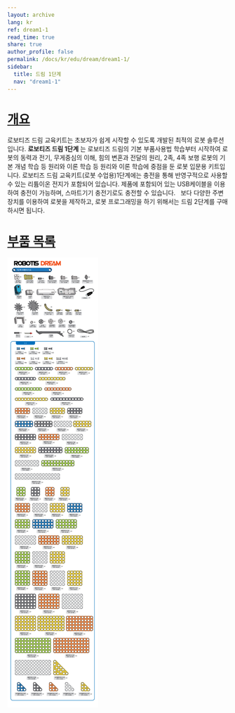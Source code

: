 ```yaml
---
layout: archive
lang: kr
ref: dream1-1
read_time: true
share: true
author_profile: false
permalink: /docs/kr/edu/dream/dream1-1/
sidebar:
  title: 드림 1단계
  nav: "dream1-1"
---
```


# [개요](#개요)

로보티즈 드림 교육키트는 초보자가 쉽게 시작할 수 있도록 개발된 최적의 로봇 솔루션입니다.
**로보티즈 드림 1단계** 는 로보티즈 드림의 기본 부품사용법 학습부터 시작하여 로봇의 동력과 전기, 무게중심의 이해, 힘의 변혼과 전달의 원리, 2족, 4족 보행 로봇의 기본 개념 학습 등 원리와 이론 학습 등 원리와 이론 학습에 중점을 둔 로봇 입문용 키트입니다.
로보티즈 드림 교육키트(로봇 수업용)1단계에는 충전을 통해 반영구적으로 사용할 수 있는 리튬이온 전지가 포함되어 있습니다. 제품에 포함되어 있는 USB케이블을 이용하여 충전이 가능하며, 스마트기기 충전기로도 충전할 수 있습니다.
 
보다 다양한 주변장치를 이용하여 로봇을 제작하고, 로봇 프로그래밍을 하기 위해서는 드림 2단계를 구매하시면 됩니다.


# [부품 목록](#부품-목록)

![](/assets/images/edu/dream/dream1-1_partlist.jpg)
